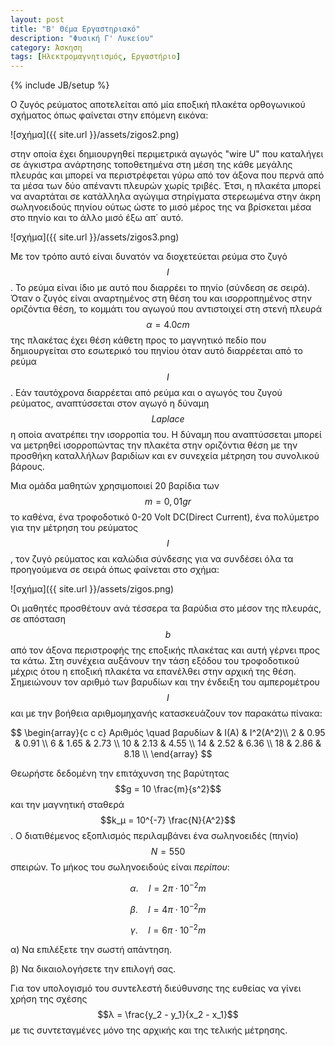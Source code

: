 ```yaml
---
layout: post
title: "Β' Θέμα Εργαστηριακό"
description: "Φυσική Γ' Λυκείου"
category: Άσκηση
tags: [Ηλεκτρομαγνητισμός, Εργαστήριο]
---
```

{% include JB/setup %}


Ο ζυγός ρεύµατος αποτελείται από µία εποξική πλακέτα ορθογωνικού σχήµατος όπως φαίνεται 
στην επόμενη εικόνα:

![σχήμα]({{ site.url }}/assets/zigos2.png) 

στην οποία έχει δηµιουργηθεί περιµετρικά αγωγός "wire U" που καταλήγει σε άγκιστρα 
ανάρτησης τοποθετηµένα στη µέση της κάθε µεγάλης πλευράς και μπορεί να περιστρέφεται
γύρω από τον άξονα που περνά από τα μέσα των δύο απέναντι πλευρών χωρίς τριβές. Έτσι, η πλακέτα µπορεί να 
αναρτάται σε κατάλληλα αγώγιµα στηρίγµατα στερεωµένα στην άκρη σωληνοειδούς πηνίου 
ούτως ώστε το µισό µέρος της να βρίσκεται µέσα στο πηνίο και το άλλο µισό έξω απ΄ αυτό. 

![σχήμα]({{ site.url }}/assets/zigos3.png) 

Με τον τρόπο αυτό είναι δυνατόν να διοχετεύεται ρεύµα στο ζυγό $$I$$. Το ρεύµα είναι ίδιο με αυτό 
που διαρρέει το πηνίο (σύνδεση σε σειρά). Όταν ο ζυγός είναι αναρτηµένος στη θέση του 
και ισορροπηµένος στην οριζόντια θέση, το κοµµάτι του αγωγού που αντιστοιχεί στη στενή 
πλευρά $$α=4.0 cm$$ της πλακέτας έχει θέση κάθετη προς το µαγνητικό πεδίο που δηµιουργείται στο 
εσωτερικό του πηνίου όταν αυτό διαρρέεται από το ρεύµα $$Ι$$. Εάν ταυτόχρονα διαρρέεται από 
ρεύµα και ο αγωγός του ζυγού ρεύματος, αναπτύσσεται στον αγωγό η δύναµη $$Laplace$$ η οποία ανατρέπει την ισορροπία του. Η δύναµη 
που αναπτύσσεται µπορεί να µετρηθεί ισορροπώντας την πλακέτα 
στην οριζόντια θέση µε την προσθήκη καταλλήλων βαριδίων και εν συνεχεία µέτρηση του 
συνολικού βάρους. 

Μια ομάδα μαθητών χρησιμοποιεί 20 βαρίδια των $$m = 0,01gr$$ το καθένα, ένα 
τροφοδοτικό 0-20 Volt DC(Direct Current), ένα πολύμετρο για την μέτρηση του ρεύματος $$Ι$$, τον 
ζυγό ρεύματος και καλώδια σύνδεσης για να συνδέσει όλα τα προηγούμενα σε σειρά όπως φαίνεται στο σχήμα: 

![σχήμα]({{ site.url }}/assets/zigos.png) 

Οι μαθητές προσθέτουν ανά τέσσερα τα βαρύδια στο μέσον της πλευράς, σε απόσταση $$b$$ από τον άξονα περιστροφής της εποξικής πλακέτας 
και αυτή γέρνει προς τα κάτω. Στη συνέχεια αυξάνουν την τάση εξόδου του τροφοδοτικού μέχρις ότου η εποξική
πλακέτα να επανέλθει στην αρχική της θέση. Σημειώνουν τον αριθμό των βαρυδίων και την ένδειξη
του αμπερομέτρου $$Ι$$ και με την βοήθεια αριθμομηχανής κατασκευάζουν τον παρακάτω πίνακα:

$$
\begin{array}{c c c}
Αριθμός \quad βαρυδίων & Ι(Α) & I^2(Α^2)\\
2 & 0.95 & 0.91 \\
6 & 1.65 & 2.73 \\
10 & 2.13 & 4.55 \\
14 & 2.52 & 6.36 \\
18 & 2.86 & 8.18 \\
\end{array}
$$

Θεωρήστε δεδομένη την επιτάχυνση της βαρύτητας $$g = 10 \frac{m}{s^2}$$ και την 
μαγνητική σταθερά $$k_μ = 10^{-7} \frac{N}{Α^2}$$.
Ο διατιθέµενος εξοπλισµός περιλαµβάνει ένα σωληνοειδές (πηνίο) $$Ν=550$$ σπειρών.
Το μήκος του σωληνοειδούς είναι *περίπου*:

$$α. \quad l = 2π \cdot 10^{-2} m$$

$$β. \quad l = 4π \cdot 10^{-2} m$$

$$γ. \quad l = 6π \cdot 10^{-2} m$$

α) Να επιλέξετε την σωστή απάντηση.


β) Να δικαιολογήσετε την επιλογή σας.

Για τον υπολογισμό του συντελεστή διεύθυνσης της ευθείας να γίνει χρήση της σχέσης
$$λ = \frac{y_2 - y_1}{x_2 - x_1}$$ με τις συντεταγμένες μόνο της αρχικής και της τελικής
μέτρησης.